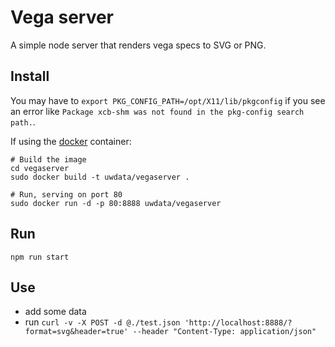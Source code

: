 # Vega server

A simple node server that renders vega specs to SVG or PNG.

## Install

You may have to `export PKG_CONFIG_PATH=/opt/X11/lib/pkgconfig` if you see an error like `Package xcb-shm was not found in the pkg-config search path.`.

If using the [docker](https://docs.docker.com/) container:

    # Build the image
    cd vegaserver
    sudo docker build -t uwdata/vegaserver .

    # Run, serving on port 80
    sudo docker run -d -p 80:8888 uwdata/vegaserver

## Run

`npm run start`

## Use

* add some data
* run `curl -v -X POST -d @./test.json 'http://localhost:8888/?format=svg&header=true' --header "Content-Type: application/json"`
